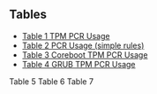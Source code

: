 ## Tables

* [Table 1 TPM PCR Usage](3_TCG_Trusted_Boot_Chain_in_EDKII.md#table-1-tpm-pcr-usage)
* [Table 2 PCR Usage (simple rules)](3_TCG_Trusted_Boot_Chain_in_EDKII.md#table-2-pcr-usage-simple-rules)
* [Table 3 Coreboot TPM PCR Usage](4_Other_Trusted_Boot_Chains.md#table-3-coreboot-tpm-pcr-usage)
* [Table 4 GRUB TPM PCR Usage](4_Other_Trusted_Boot_Chains.md#table-4-grub-tpm-pcr-usage)

Table 5
Table 6
Table 7
